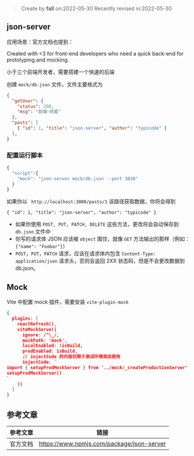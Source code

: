 > Create by **fall** on:2022-05-30
> Recently revised in:2022-05-30

## json-server

应用场景：官方文档也提到：

Created with <3 for front-end developers who need a quick back-end for prototyping and mocking.

小于三个前端开发者，需要搭建一个快速的后端

创建 `mock/db.json` 文件，文件主要格式为

```json
{
  "getUser": {
    "status": 200,
    "msg": "前端—热爱"
  },
  "posts": [
    { "id": 1, "title": "json-server", "author": "typicode" }
  ],
}
```

### 配置运行脚本

```js
{
  "script":{
    "mock": "json-server mock/db.json --port 3030"
  }
}
```

如果你以 ` http://localhost:3000/posts/1` 该路径获取数据，你将会得到

`{ "id": 1, "title": "json-server", "author": "typicode" }`

- 如果你使用 `POST, PUT, PATCH, DELETE` 这些方法，更改将会自动保存到 `db.json` 文件中
- 你写的请求体 JSON 应该被 `object` 围住，就像 `GET` 方法输出的那样（例如：`{"name": "Foobar"}`）
- `POST`，`PUT`，`PATCH` 请求，应该在请求体内包含 `Content-Type: application/json` 请求头，否则会返回 2XX 状态码，但是不会更改数据到 db.json。

## Mock

Vite 中配置 mock 插件，需要安装 `vite-plugin-mock`

```json
{
  plugins: [
    reactRefresh(),
    viteMockServe({
      ignore: /^\_/,
      mockPath: 'mock',
      localEnabled: !isBuild,
      prodEnabled: isBuild,
      // injectCode 的内容仅限于测试环境添加使用
      injectCode: `
import { setupProdMockServer } from '../mock/_createProductionServer'
setupProdMockServer()
`
    })
  ]
}
```



## 参考文章

| 参考文章 | 链接                                      |
| -------- | ----------------------------------------- |
| 官方文档 | https://www.npmjs.com/package/json-server |
